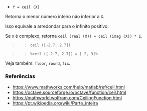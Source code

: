 - `Y = ceil (X)`

Retorna o menor número inteiro não inferior a `X`.

Isso equivale a arredondar para o infinito positivo.

Se `X` é complexo, retorna `ceil (real (X)) + ceil (imag (X)) * I`.

> > `ceil ([-2.7, 2.7])`

> > `%ceil ([-2.7, 2.7]) = [-2, 3]%`

Veja também: `floor`, `round`, `fix`.

### Referências

- https://www.mathworks.com/help/matlab/ref/ceil.html
- https://octave.sourceforge.io/octave/function/ceil.html
- https://mathworld.wolfram.com/CeilingFunction.html
- https://pt.wikipedia.org/wiki/Parte_inteira
